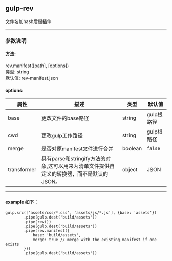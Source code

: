 ## gulp-rev
文件名加hash后缀插件
***
### 参数说明
#### 方法:
rev.manifest([path], [options])<br>
类型: string<br>
默认值: rev-manifest.json<br>
#### options:
| 属性                         | 描述     | 类型 | 默认值 |
|--------------------------------|-----------------|------|---------|
| base | 更改文件的base路径 | string | gulp根路径 |
| cwd | 更改gulp工作路径 |  string |gulp根路径 |
| merge | 是否对原manifest文件进行合并 | boolean | `false` |
| transformer | 具有parse和stringify方法的对象,这可以用来为清单文件提供自定义的转换器，而不是默认的JSON。| object | JSON |
***
#### example 如下：
```
gulp.src(['assets/css/*.css', 'assets/js/*.js'], {base: 'assets'})
		.pipe(gulp.dest('build/assets'))
		.pipe(rev())
		.pipe(gulp.dest('build/assets'))
		.pipe(rev.manifest({
			base: 'build/assets',
			merge: true // merge with the existing manifest if one exists
		}))
		.pipe(gulp.dest('build/assets'))
```